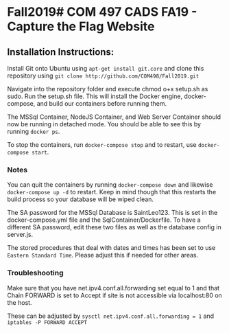 # Fall2019# COM 497 CADS FA19 - Capture the Flag Website

<h2>Installation Instructions:</h2>

Install Git onto Ubuntu using `apt-get install git.core` and clone this repository using `git clone http://github.com/COM498/Fall2019.git`

Navigate into the repository folder and execute chmod o+x setup.sh as sudo. Run the setup.sh file. This will install the Docker engine, docker-compose, and build our containers before running them.

The MSSql Container, NodeJS Container, and Web Server Container should now be running in detached mode. You should be able to see this by running `docker ps`.

To stop the containers, run `docker-compose stop` and to restart, use `docker-compose start`.

<h3>Notes</h3>

You can quit the containers by running `docker-compose down` and likewise `docker-compose up -d` to restart. Keep in mind though that this restarts the build process so your database will be wiped clean.

The SA password for the MSSql Database is SaintLeo123. This is set in the docker-compose.yml file and the SqlContainer/Dockerfile. To have a different SA password, edit these two files as well as the database config in server.js.

The stored procedures that deal with dates and times has been set to use `Eastern Standard Time`. Please adjust this if needed for other areas.

<h3>Troubleshooting</h3>

Make sure that you have net.ipv4.conf.all.forwarding set equal to 1 and that Chain FORWARD is set to Accept if site is not accessible via localhost:80 on the host.

These can be adjusted by `sysctl net.ipv4.conf.all.forwarding = 1` and `iptables -P FORWARD ACCEPT`

